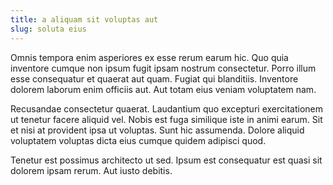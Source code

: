 ```yaml
---
title: a aliquam sit voluptas aut
slug: soluta eius
---
```


Omnis tempora enim asperiores ex esse rerum earum hic. Quo quia inventore cumque non ipsum fugit ipsam nostrum consectetur. Porro illum esse consequatur et quaerat aut quam. Fugiat qui blanditiis. Inventore dolorem laborum enim officiis aut. Aut totam eius veniam voluptatem nam.

Recusandae consectetur quaerat. Laudantium quo excepturi exercitationem ut tenetur facere aliquid vel. Nobis est fuga similique iste in animi earum. Sit et nisi at provident ipsa ut voluptas. Sunt hic assumenda. Dolore aliquid voluptatem voluptas dicta eius cumque quidem adipisci quod.

Tenetur est possimus architecto ut sed. Ipsum est consequatur est quasi sit dolorem ipsam rerum. Aut iusto debitis.
